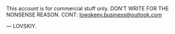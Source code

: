 This account is for commercial stuff only. DON’T WRITE FOR THE NONSENSE REASON.
CONT: lowskeey.business@outlook.com

— LOVSKIY.
